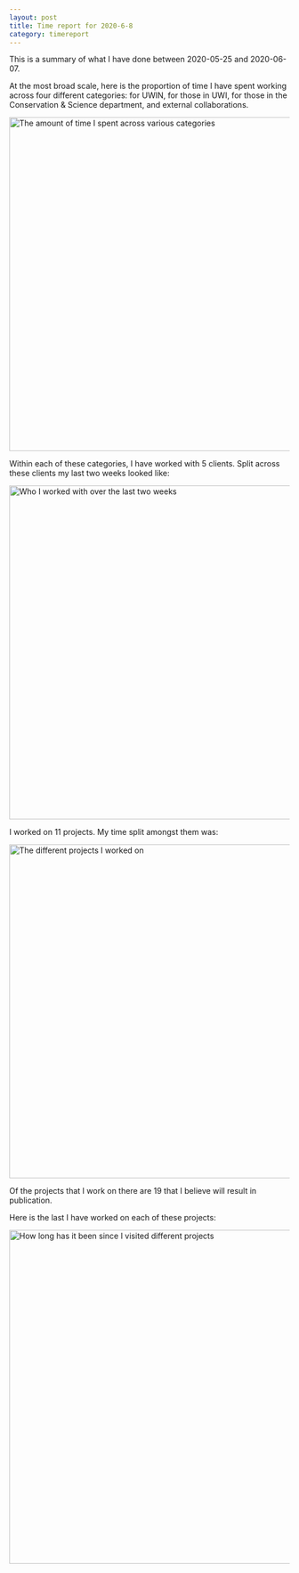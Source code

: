 ```yaml
---
layout: post
title: Time report for 2020-6-8
category: timereport
---
```



This is a summary of what I have done between 2020-05-25 and 2020-06-07.

At the most broad scale, here is the proportion of time I have spent working across four different categories: for UWIN, for those in UWI, for those in the Conservation & Science department, and external collaborations.

<img src='{{site.baseurl}}/images/2020-6-8_category_plot.jpg' alt='The amount of time I spent across various categories' width='600' height='600'>

Within each of these categories, I have worked with 5 clients. Split across these clients my last two weeks looked like:

<img src='{{site.baseurl}}/images/2020-6-8_client_plot.jpg' alt='Who I worked with over the last two weeks' width='600' height='600'>

I worked on 11 projects. My time split amongst them was:

<img src='{{site.baseurl}}/images/2020-6-8_project_plot.jpg' alt='The different projects I worked on' width='600' height='600'>

Of the projects that I work on there are 19 that I believe will result in publication.

Here is the last I have worked on each of these projects:

<img src='{{site.baseurl}}/images/2020-6-8_weeks_since.jpg' alt='How long has it been since I visited different projects' width='600' height='600'>

